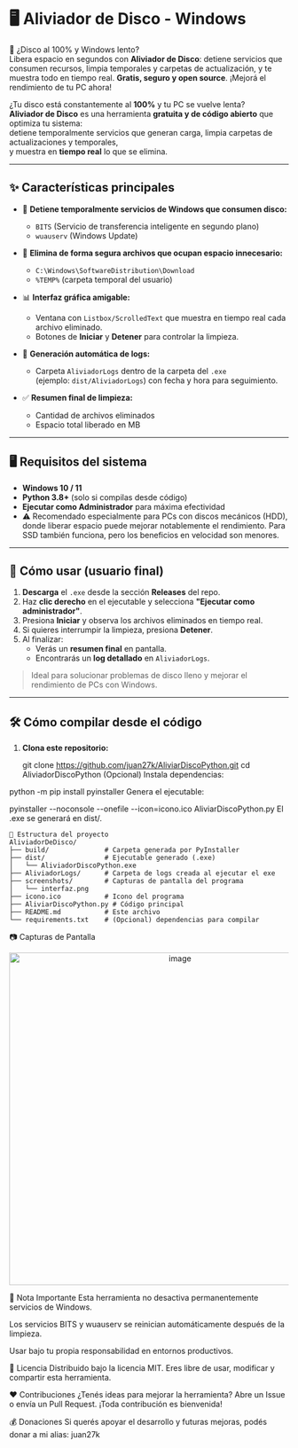 # 🖥 Aliviador de Disco - Windows

🚀 ¿Disco al 100% y Windows lento?  
Libera espacio en segundos con **Aliviador de Disco**: detiene servicios que consumen recursos, limpia temporales y carpetas de actualización, y te muestra todo en tiempo real. **Gratis, seguro y open source**. ¡Mejorá el rendimiento de tu PC ahora!

¿Tu disco está constantemente al **100%** y tu PC se vuelve lenta?  
**Aliviador de Disco** es una herramienta **gratuita y de código abierto** que optimiza tu sistema:  
detiene temporalmente servicios que generan carga, limpia carpetas de actualizaciones y temporales,  
y muestra en **tiempo real** lo que se elimina.

---

## ✨ Características principales

- 🛑 **Detiene temporalmente servicios de Windows que consumen disco:**
  - `BITS` (Servicio de transferencia inteligente en segundo plano)
  - `wuauserv` (Windows Update)

- 🧹 **Elimina de forma segura archivos que ocupan espacio innecesario:**
  - `C:\Windows\SoftwareDistribution\Download`
  - `%TEMP%` (carpeta temporal del usuario)

- 📊 **Interfaz gráfica amigable:**
  - Ventana con `Listbox/ScrolledText` que muestra en tiempo real cada archivo eliminado.
  - Botones de **Iniciar** y **Detener** para controlar la limpieza.

- 💾 **Generación automática de logs:**
  - Carpeta `AliviadorLogs` dentro de la carpeta del `.exe`  
    (ejemplo: `dist/AliviadorLogs`) con fecha y hora para seguimiento.

- ✅ **Resumen final de limpieza:**
  - Cantidad de archivos eliminados
  - Espacio total liberado en MB

---

## 🖥 Requisitos del sistema

- **Windows 10 / 11**  
- **Python 3.8+** (solo si compilas desde código)  
- **Ejecutar como Administrador** para máxima efectividad
- ⚠️ Recomendado especialmente para PCs con discos mecánicos (HDD), donde liberar espacio puede mejorar notablemente el rendimiento. Para SSD también funciona, pero los beneficios en velocidad son menores.
---

## 🚀 Cómo usar (usuario final)

1. **Descarga** el `.exe` desde la sección **Releases** del repo.  
2. Haz **clic derecho** en el ejecutable y selecciona **"Ejecutar como administrador"**.  
3. Presiona **Iniciar** y observa los archivos eliminados en tiempo real.  
4. Si quieres interrumpir la limpieza, presiona **Detener**.  
5. Al finalizar:
   - Verás un **resumen final** en pantalla.  
   - Encontrarás un **log detallado** en `AliviadorLogs`.

> Ideal para solucionar problemas de disco lleno y mejorar el rendimiento de PCs con Windows.

---

## 🛠 Cómo compilar desde el código

1. **Clona este repositorio:**

   git clone https://github.com/juan27k/AliviarDiscoPython.git
   cd AliviadorDiscoPython
(Opcional) Instala dependencias:


python -m pip install pyinstaller
Genera el ejecutable:


pyinstaller --noconsole --onefile --icon=icono.ico AliviarDiscoPython.py
El .exe se generará en dist/.

```text
📂 Estructura del proyecto
AliviadorDeDisco/
├── build/              # Carpeta generada por PyInstaller
├── dist/               # Ejecutable generado (.exe)
│   └── AliviadorDiscoPython.exe
├── AliviadorLogs/      # Carpeta de logs creada al ejecutar el exe
├── screenshots/        # Capturas de pantalla del programa
│   └── interfaz.png
├── icono.ico           # Icono del programa
├── AliviarDiscoPython.py # Código principal
├── README.md           # Este archivo
└── requirements.txt    # (Opcional) dependencias para compilar
```

📷 Capturas de Pantalla
<p align="center">
  <img width="600" alt="image" src="https://github.com/user-attachments/assets/63482f87-3b62-4a14-80ee-502f5415382f" />

</p>
📢 Nota Importante
Esta herramienta no desactiva permanentemente servicios de Windows.

Los servicios BITS y wuauserv se reinician automáticamente después de la limpieza.

Usar bajo tu propia responsabilidad en entornos productivos.

📜 Licencia
Distribuido bajo la licencia MIT.
Eres libre de usar, modificar y compartir esta herramienta.

❤️ Contribuciones
¿Tenés ideas para mejorar la herramienta?
Abre un Issue o envía un Pull Request. ¡Toda contribución es bienvenida!

💰 Donaciones
Si querés apoyar el desarrollo y futuras mejoras, podés donar a mi alias: juan27k
